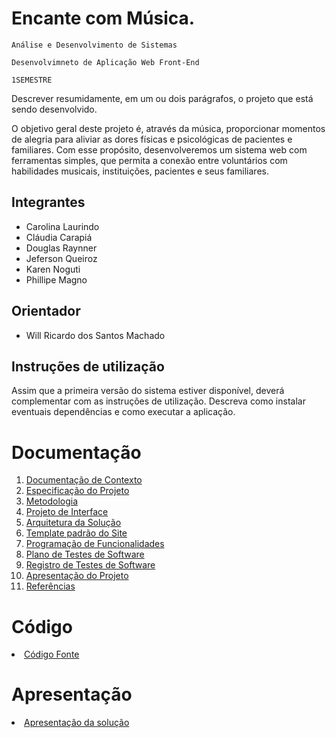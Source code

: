 # Encante com Música.

`Análise e Desenvolvimento de Sistemas`

`Desenvolvimneto de Aplicação Web Front-End`

`1SEMESTRE`

Descrever resumidamente, em um ou dois parágrafos, o projeto que está sendo desenvolvido.

O objetivo geral deste projeto é, através da música, proporcionar momentos de alegria para aliviar as dores físicas e psicológicas de pacientes e familiares.
 Com esse propósito, desenvolveremos um sistema web com ferramentas simples, que permita a conexão entre voluntários com habilidades musicais, instituições, pacientes e seus familiares.
 
## Integrantes

* Carolina Laurindo
* Cláudia Carapiá
* Douglas Raynner
* Jeferson Queiroz 
* Karen Noguti 
* Phillipe Magno
## Orientador

* Will Ricardo dos Santos Machado

## Instruções de utilização

Assim que a primeira versão do sistema estiver disponível, deverá complementar com as instruções de utilização. Descreva como instalar eventuais dependências e como executar a aplicação.

# Documentação

<ol>
<li><a href="docs/01-Documentação de Contexto.md"> Documentação de Contexto</a></li>
<li><a href="docs/02-Especificação do Projeto.md"> Especificação do Projeto</a></li>
<li><a href="docs/03-Metodologia.md"> Metodologia</a></li>
<li><a href="docs/04-Projeto de Interface.md"> Projeto de Interface</a></li>
<li><a href="docs/05-Arquitetura da Solução.md"> Arquitetura da Solução</a></li>
<li><a href="docs/06-Template padrão do Site.md"> Template padrão do Site</a></li>
<li><a href="docs/07-Programação de Funcionalidades.md"> Programação de Funcionalidades</a></li>
<li><a href="docs/08-Plano de Testes de Software.md"> Plano de Testes de Software</a></li>
<li><a href="docs/09-Registro de Testes de Software.md"> Registro de Testes de Software</a></li>
<li><a href="docs/10-Apresentação do Projeto.md"> Apresentação do Projeto</a></li>
<li><a href="docs/11-Referências.md"> Referências</a></li>
</ol>

# Código

<li><a href="src/README.md"> Código Fonte</a></li>

# Apresentação

<li><a href="presentation/README.md"> Apresentação da solução</a></li>
